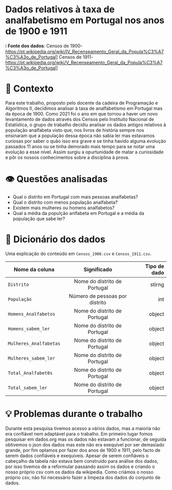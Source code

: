 # Dados relativos à taxa de analfabetismo em Portugal nos anos de 1900 e 1911

ℹ️ **Fonte dos dados**: 
Censos de 1900-https://pt.wikipedia.org/wiki/IV_Recenseamento_Geral_da_Popula%C3%A7%C3%A3o_de_Portugal] 
Censos de 1911-https://pt.wikipedia.org/wiki/V_Recenseamento_Geral_da_Popula%C3%A7%C3%A3o_de_Portugal]

# 🤔 Contexto
Para este trabalho, proposto pelo docente da cadeira de Programação e Algoritmos II, decidimos analisar à taxa de analfabetismo em Portugal mas da época de 1900.
Como 2021 foi o ano em que tornou a haver um novo levantamento de dados através dos Censos pelo Instituito Nacional de Estatística, o grupo de trabalho decidiu analisar os dados antigos relativos à população analfabeta visto que, nos livros de história sempre nos ensinaram que a população dessa época não sabia ler mas estavamos curiosas por saber o quão isso era grave e se tinha havido alguma evolução passados 11 anos ou se tinha demorado mais tempo para se notar uma evolução a esse nível.
Assim surgiu a opurtunidade de matar a curiosidade e pôr os nossos conhecimentos sobre a disciplina à prova.

# 👁️ Questões analisadas
+ Qual o distrito em Portugal com mais pessoas analfabetas?
+ Qual o distrito com menos população analfabeta?
+ Existem mais mulheres ou homens analfabetos?
+ Qual a média da populção anlfabeta em Portugal e a média da população que sabe ler?

# 📔 Dicionário dos dados
Uma explicação do conteúdo em `Censos_1900.csv` e `Censos_1911.csv`.


| Nome da coluna        | Significado           | Tipo de dado  |
| ------------- |:-------------:| -----:|
| `Distrito` | Nome do distrito de Portugal | stirng |
| `População` | Número de pessoas por distrito | int |
| `Homens_Analfabetos` | Nome do distrito de Portugal | object |
| `Homens_sabem_ler` | Nome do distrito de Portugal | object |
| `Mulheres_Analfabetas` | Nome do distrito de Portugal | object |
| `Mulheres_sabem_ler` | Nome do distrito de Portugal | object |
| `Total_Analfabet0s` | Nome do distrito de Portugal | object |
| `Total_sabem_ler` | Nome do distrito de Portugal | object |

# 💡 Problemas durante o trabalho
Durante esta pesquisa tivemos acesso a vários dados, mas a maioria não era confiável nem adaptável para o trabalho.
Em primeiro lugar fomos pesquisar em dados.org mas os dados não estavam a funcionar, de seguida obtivemos o json dos dados mas este não era exequível por ser demasiado grande, por fim optamos por fazer dos anos de 1900 e 1911, pelo facto de serem dados confiáveis e exequíveis.
Apesar de serem confiáveis o cabeçalho da tabela não estava bem construído para análise dos dados, por isso tivemos de a reformular passando assim os dados e criando o nosso próprio csv com os dados da wikipedia. Como criámos o nosso próprio csv, não foi necessário fazer a limpeza dos dados do conjunto de dados.

